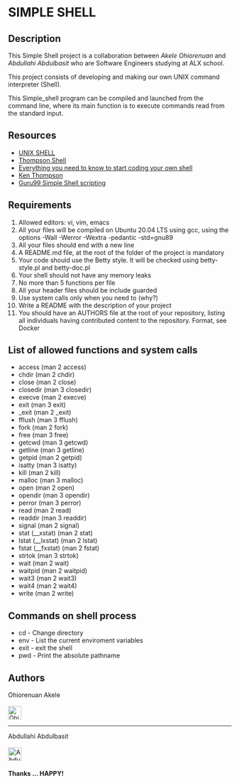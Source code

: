 <h1>SIMPLE SHELL</h1>

<div><h2>Description</h2>
<p>This Simple Shell project is a collaboration between <em>Akele Ohiorenuan</em> and <em>Abdullahi Abdulbasit</em> who are Software Engineers studying at  ALX school. 
<p>This project consists of developing and making our own UNIX command interpreter (Shell).
<p>This Simple_shell program can be compiled and launched from the command line, where its main function is to execute commands read from the standard input.
</div>
<div><h2>Resources</h2><div><ul>
<li> <a href="https://en.wikipedia.org/wiki/Unix_shell">UNIX SHELL</a>
<li> <a href="https://en.wikipedia.org/wiki/Thompson_shell">Thompson Shell</a>
<li> <a href="https://alx-intranet.hbtn.io/concepts/64">Everything you need to know to start coding your own shell</a>
<li> <a href="https://en.wikipedia.org/wiki/Ken_Thompson">Ken Thompson</a>
<li> <a href="https://www.guru99.com/introduction-to-shell-scripting.html&ved=2ahUKEwid4a3E97L4AhVFSxoKHZIzBSMQo7QBegQICRAB&usg=AOvVaw2dgknJpebgfp6Py2iUlCsM">Guru99 Simple Shell scripting</a>
</ul></div></div>

<div><h2>Requirements</h2>
<p><ol>
<li> Allowed editors: vi, vim, emacs
<li> All your files will be compiled on Ubuntu 20.04 LTS using gcc, using the options -Wall -Werror -Wextra -pedantic -std=gnu89
<li> All your files should end with a new line
<li> A README.md file, at the root of the folder of the project is mandatory
<li> Your code should use the Betty style. It will be checked using betty-style.pl and betty-doc.pl
<li> Your shell should not have any memory leaks
<li> No more than 5 functions per file
<li> All your header files should be include guarded
<li> Use system calls only when you need to (why?)
<li> Write a README with the description of your project
<li> You should have an AUTHORS file at the root of your repository, listing all individuals having contributed content to the repository. Format, see Docker
<ol></p>
</div>

<div><h2>List of allowed functions and system calls</h2>
<ul>
<li>access (man 2 access)
<li>chdir (man 2 chdir)
<li>close (man 2 close)
<li>closedir (man 3 closedir)
<li>execve (man 2 execve)
<li>exit (man 3 exit)
<li>_exit (man 2 _exit)
<li>fflush (man 3 fflush)
<li>fork (man 2 fork)
<li>free (man 3 free)
<li>getcwd (man 3 getcwd)
<li>getline (man 3 getline)
<li>getpid (man 2 getpid)
<li>isatty (man 3 isatty)
<li>kill (man 2 kill)
<li>malloc (man 3 malloc)
<li>open (man 2 open)
<li>opendir (man 3 opendir)
<li>perror (man 3 perror)
<li>read (man 2 read)
<li>readdir (man 3 readdir)
<li>signal (man 2 signal)
<li>stat (__xstat) (man 2 stat)
<li>lstat (__lxstat) (man 2 lstat)
<li>fstat (__fxstat) (man 2 fstat)
<li>strtok (man 3 strtok)
<li>wait (man 2 wait)
<li>waitpid (man 2 waitpid)
<li>wait3 (man 2 wait3)
<li>wait4 (man 2 wait4)
<li>write (man 2 write)</ul></div>

<div><h2>Commands on shell process</h2>
<div><ul>
<li>cd - Change directory
<li>env - List the current enviroment variables
<li>exit - exit the shell
<li>pwd - Print the absolute pathname
</ul>
</div>
</div>

<h2>Authors</h2>
<div>
Ohiorenuan Akele <br> <ohioakele@gmail.com> <br> <img src="https://www.w3schools.com/howto/img_avatar.png" alt="Ohio" style="width: 30px; height: 30px; align: right"> <hr>
Abdullahi Abdulbasit <br> <bibhestee@gmail.com> <br> <img src="https://www.w3schools.com/howto/img_avatar.png" alt="Abdulbasit" style="width:30px; height: 30px; align: right; "></div>



<h4> Thanks ... HAPPY!</h4>
